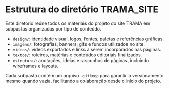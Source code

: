# Estrutura do diretório TRAMA_SITE

Este diretório reúne todos os materiais do projeto do site TRAMA em subpastas organizadas por tipo de conteúdo.

- `design/`: identidade visual, logos, fontes, paletas e referências gráficas.
- `imagens/`: fotografias, banners, gifs e fundos utilizados no site.
- `videos/`: vídeos exportados e links a serem incorporados nas páginas.
- `textos/`: roteiros, matérias e conteúdos editoriais finalizados.
- `estrutura/`: anotações, ideias e rascunhos de páginas, incluindo wireframes e layouts.

Cada subpasta contém um arquivo `.gitkeep` para garantir o versionamento mesmo quando vazia, facilitando a colaboração desde o início do projeto.
